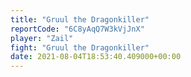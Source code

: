 ```yaml
---
title: "Gruul the Dragonkiller"
reportCode: "6C8yAqQ7W3kVjJnX"
player: "Zail"
fight: "Gruul the Dragonkiller"
date: 2021-08-04T18:53:40.409000+00:00
---
```

